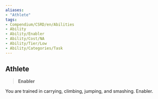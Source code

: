```yaml
---
aliases:
- "Athlete"
tags:
- Compendium/CSRD/en/Abilities
- Ability
- Ability/Enabler
- Ability/Cost/NA
- Ability/Tier/Low
- Ability/Categories/Task
---
```


  
## Athlete  
>**Enabler**
  
You are trained in carrying, climbing, jumping, and smashing. Enabler.